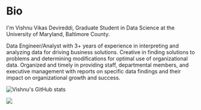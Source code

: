 # Bio

I'm Vishnu Vikas Devireddi, Graduate Student in Data Science at the University of Maryland, Baltimore County.

Data Engineer/Analyst with 3+ years of experience in interpreting and analyzing data for driving business solutions. Creative in finding solutions to problems and determining modifications for optimal use of organizational data. Organized and timely in providing staff, departmental members, and executive management with reports on specific data findings and their impact on organizational growth and success.




![Vishnu's GitHub stats](https://github-readme-stats.vercel.app/api?username=vishnu-devireddi&show_icons=true&theme=dark)


![](https://komarev.com/ghpvc/?username=vishnu-devireddi)

<!---
vishnu-devireddi/vishnu-devireddi is a ✨ special ✨ repository because its `README.md` (this file) appears on your GitHub profile.
You can click the Preview link to take a look at your changes.
--->
